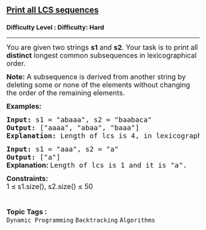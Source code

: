 <h2><a href="https://www.geeksforgeeks.org/problems/print-all-lcs-sequences3413/1?page=1&difficulty=Hard&status=unsolved&sortBy=submissions">Print all LCS sequences</a></h2><h3>Difficulty Level : Difficulty: Hard</h3><hr><div class="problems_problem_content__Xm_eO"><p><span style="font-size: 18px;">You are given two strings&nbsp;<strong>s1</strong>&nbsp;and&nbsp;<strong>s2</strong>. Your task is to print all <strong>distinct</strong> longest common subsequences in lexicographical order.</span></p>
<p><strong><span style="font-size: 18px;">Note:</span></strong><span style="font-size: 18px;"> </span><span style="font-size: 18px;">A subsequence is derived from another string by deleting some or none of the elements without changing the order of the remaining elements.</span></p>
<p><span style="font-size: 18px;"><strong>Examples:</strong></span></p>
<pre><span style="font-size: 18px;"><strong>Input:</strong> s1 = "abaaa", s2 = "baabaca"
<strong>Output: </strong>["aaaa", "abaa", "baaa"]<br><strong>Explanation: </strong>Length of lcs is 4, in lexicographical order they are "aaaa", "abaa", "baaa".</span>
</pre>
<pre><span style="font-size: 18px;"><strong>Input:</strong> s1 = "aaa", s2 = "a"
<strong>Output: </strong>["a"]<br><strong style="font-family: -apple-system, BlinkMacSystemFont, 'Segoe UI', Roboto, Oxygen, Ubuntu, Cantarell, 'Open Sans', 'Helvetica Neue', sans-serif;">Explanation: </strong>Length of lcs is 1 and it is "a".</span></pre>
<p><span style="font-size: 18px;"><strong>Constraints:</strong><br>1 ≤ s1.size(), s2.size() ≤ 50</span></p></div><br><p><span style=font-size:18px><strong>Topic Tags : </strong><br><code>Dynamic Programming</code>&nbsp;<code>Backtracking</code>&nbsp;<code>Algorithms</code>&nbsp;